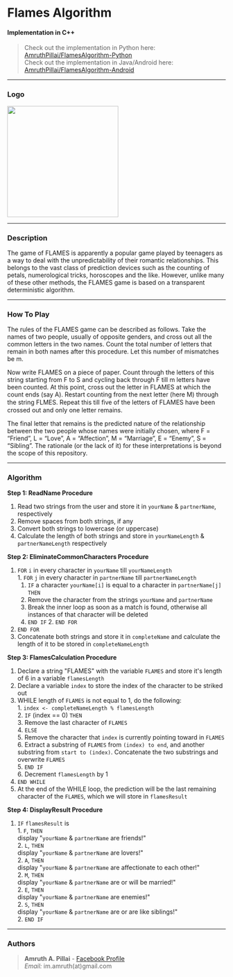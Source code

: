 # Flames Algorithm
#### Implementation in C++

> Check out the implementation in Python here: [AmruthPillai/FlamesAlgorithm-Python](https://github.com/AmruthPillai/FlamesAlgorithm-Python)  
> Check out the implementation in Java/Android here: [AmruthPillai/FlamesAlgorithm-Android](https://github.com/AmruthPillai/FlamesAlgorithm-Android)  

---

### Logo
<img src="https://cloud.githubusercontent.com/assets/1134738/15452569/8447ae9e-2011-11e6-8b4e-0f72ed407891.png" width="256">

---

### Description
The game of FLAMES is apparently a popular game played by teenagers as a way to deal with the unpredictability of their romantic relationships. This belongs to the vast class of prediction devices such as the counting of petals, numerological tricks, horoscopes and the like. However, unlike many of these other methods, the FLAMES game is based on a transparent deterministic algorithm.

---

### How To Play

The rules of the FLAMES game can be described as follows. Take the names of two people, usually of opposite genders, and cross out all the common letters in the two names. Count the total number of letters that remain in both names after this procedure. Let this number of mismatches be m.  

Now write FLAMES on a piece of paper. Count through the letters of this string starting from F to S and cycling back through F till m letters have been counted. At this point, cross out the letter in FLAMES at which the count ends (say A). Restart counting from the next letter (here M) through the string FLMES. Repeat this till ﬁve of the letters of FLAMES have been crossed out and only one letter remains.  

The final letter that remains is the predicted nature of the relationship between the two people whose names were initially chosen, where F = “Friend”, L = “Love”, A = “Affection”, M = “Marriage”, E = “Enemy”, S = “Sibling”. The rationale (or the lack of it) for these interpretations is beyond the scope of this repository.

---

### Algorithm

**Step 1: ReadName Procedure**  
  1. Read two strings from the user and store it in `yourName` & `partnerName`, respectively  
  2. Remove spaces from both strings, if any  
  3. Convert both strings to lowercase (or uppercase)  
  4. Calculate the length of both strings and store in `yourNameLength` & `partnerNameLength` respectively  
	
**Step 2: EliminateCommonCharacters Procedure**  
  1. `FOR` `i` in every character in `yourName` till `yourNameLength`  
    1. `FOR` `j` in every character in `partnerName` till `partnerNameLength`  
      1. `IF` a character `yourName[i]` is equal to a character in `partnerName[j]` `THEN`  
        1. Remove the character from the strings `yourName` and `partnerName`  
        2. Break the inner loop as soon as a match is found, otherwise all instances of that character will be deleted  
      2. `END IF`
    2. `END FOR`  
  2. `END FOR`  
  3. Concatenate both strings and store it in `completeName` and calculate the length of it to be stored in `completeNameLength`  
	
**Step 3: FlamesCalculation Procedure**  
  1. Declare a string "FLAMES" with the variable `FLAMES` and store it's length of 6 in a variable `flamesLength`  
  2. Declare a variable `index` to store the index of the character to be striked out  
  3. WHILE length of `FLAMES` is not equal to 1, do the following:  
    1. `index <- completeNameLength % flamesLength`  
    2. `IF` (index == 0) `THEN`  
      3. Remove the last character of `FLAMES`  
    4. `ELSE`  
      5. Remove the character that `index` is currently pointing toward in `FLAMES`  
      6. Extract a substring of `FLAMES` from `(index) to end`, and another substring from `start to (index)`. Concatenate the two substrings and overwrite `FLAMES`  
    5. `END IF`  
    6. Decrement `flamesLength` by 1  
  4. `END WHILE`  
  5. At the end of the WHILE loop, the prediction will be the last remaining character of the `FLAMES`, which we will store in `flamesResult`  
	
**Step 4: DisplayResult Procedure**  
  1. `IF` `flamesResult` is  
    1. `F`, `THEN`  
      display "`yourName` & `partnerName` are friends!"  
    2. `L`, `THEN`  
      display "`yourName` & `partnerName` are lovers!"  
    2. `A`, `THEN`  
      display "`yourName` & `partnerName` are affectionate to each other!"  
    2. `M`, `THEN`  
      display "`yourName` & `partnerName` are or will be married!"  
    2. `E`, `THEN`  
      display "`yourName` & `partnerName` are enemies!"  
    2. `S`, `THEN`  
    display "`yourName` & `partnerName` are or are like siblings!"  
	2. `END IF`  

---

### Authors
> **Amruth A. Pillai** - [Facebook Profile](https://www.facebook.com/AmruthPillai)  
> *Email:* im.amruth(at)gmail.com  
